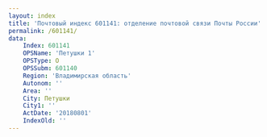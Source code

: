 ```yaml
---
layout: index
title: 'Почтовый индекс 601141: отделение почтовой связи Почты России'
permalink: /601141/
data:
    Index: 601141
    OPSName: 'Петушки 1'
    OPSType: О
    OPSSubm: 601140
    Region: 'Владимирская область'
    Autonom: ''
    Area: ''
    City: Петушки
    City1: ''
    ActDate: '20180801'
    IndexOld: ''
---
```

